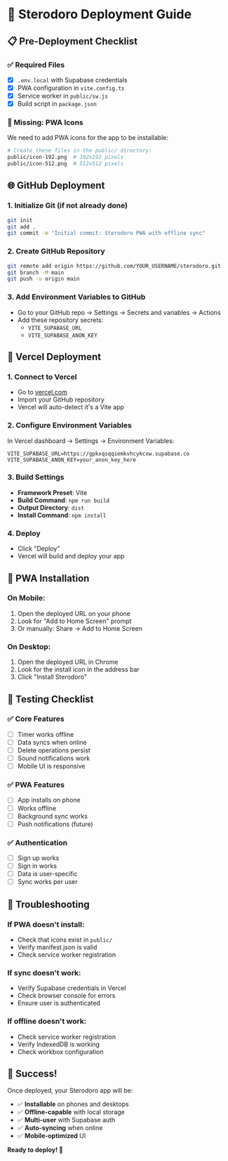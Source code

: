 # 🚀 Sterodoro Deployment Guide

## **📋 Pre-Deployment Checklist**

### **✅ Required Files**
- [x] `.env.local` with Supabase credentials
- [x] PWA configuration in `vite.config.ts`
- [x] Service worker in `public/sw.js`
- [x] Build script in `package.json`

### **🔧 Missing: PWA Icons**
We need to add PWA icons for the app to be installable:

```bash
# Create these files in the public/ directory:
public/icon-192.png  # 192x192 pixels
public/icon-512.png  # 512x512 pixels
```

## **🌐 GitHub Deployment**

### **1. Initialize Git (if not already done)**
```bash
git init
git add .
git commit -m "Initial commit: Sterodoro PWA with offline sync"
```

### **2. Create GitHub Repository**
```bash
git remote add origin https://github.com/YOUR_USERNAME/sterodoro.git
git branch -M main
git push -u origin main
```

### **3. Add Environment Variables to GitHub**
- Go to your GitHub repo → Settings → Secrets and variables → Actions
- Add these repository secrets:
  - `VITE_SUPABASE_URL`
  - `VITE_SUPABASE_ANON_KEY`

## **🚀 Vercel Deployment**

### **1. Connect to Vercel**
- Go to [vercel.com](https://vercel.com)
- Import your GitHub repository
- Vercel will auto-detect it's a Vite app

### **2. Configure Environment Variables**
In Vercel dashboard → Settings → Environment Variables:
```
VITE_SUPABASE_URL=https://gpkxqsqqiemkvhcykcxw.supabase.co
VITE_SUPABASE_ANON_KEY=your_anon_key_here
```

### **3. Build Settings**
- **Framework Preset**: Vite
- **Build Command**: `npm run build`
- **Output Directory**: `dist`
- **Install Command**: `npm install`

### **4. Deploy**
- Click "Deploy"
- Vercel will build and deploy your app

## **📱 PWA Installation**

### **On Mobile:**
1. Open the deployed URL on your phone
2. Look for "Add to Home Screen" prompt
3. Or manually: Share → Add to Home Screen

### **On Desktop:**
1. Open the deployed URL in Chrome
2. Look for the install icon in the address bar
3. Click "Install Sterodoro"

## **🧪 Testing Checklist**

### **✅ Core Features**
- [ ] Timer works offline
- [ ] Data syncs when online
- [ ] Delete operations persist
- [ ] Sound notifications work
- [ ] Mobile UI is responsive

### **✅ PWA Features**
- [ ] App installs on phone
- [ ] Works offline
- [ ] Background sync works
- [ ] Push notifications (future)

### **✅ Authentication**
- [ ] Sign up works
- [ ] Sign in works
- [ ] Data is user-specific
- [ ] Sync works per user

## **🔧 Troubleshooting**

### **If PWA doesn't install:**
- Check that icons exist in `public/`
- Verify manifest.json is valid
- Check service worker registration

### **If sync doesn't work:**
- Verify Supabase credentials in Vercel
- Check browser console for errors
- Ensure user is authenticated

### **If offline doesn't work:**
- Check service worker registration
- Verify IndexedDB is working
- Check workbox configuration

## **🎉 Success!**

Once deployed, your Sterodoro app will be:
- ✅ **Installable** on phones and desktops
- ✅ **Offline-capable** with local storage
- ✅ **Multi-user** with Supabase auth
- ✅ **Auto-syncing** when online
- ✅ **Mobile-optimized** UI

**Ready to deploy! 🚀** 